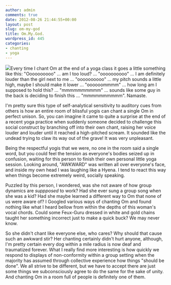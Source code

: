 ```yaml
---
author: admin
comments: true
date: 2012-08-26 21:44:55+00:00
layout: post
slug: om-my-god
title: Om.My.God.
wordpress_id: 445
categories:
- chanting
- yoga
---
```


![](http://www.corinaoffthemat.com/wp-content/uploads/2012/09/yoga_class-300x264.jpg)Every time I chant Om at the end of a yoga class it goes a little something like this: "Oooooooooo" ... am I too loud? ... "oooooooooo" ... I am definitely louder than the girl next to me ... "oooooooooo" ... my pitch sounds a little high, maybe I should make it lower ... "oooooommmm" ... how long am I supposed to hold this? ... "mmmmmmmmmm" ... sounds like some guy in the back is deciding to finish this ... "mmmmmmmmmm". Namaste.

I'm pretty sure this type of self-analytical sensitivity to auditory cues from others is how an entire room of blissful yogis can chant a single Om in perfect unison. So, you can imagine it came to quite a surprise at the end of a recent yoga practice when suddenly someone decided to challenge this social construct by branching off into their own chant, raising her voice louder and louder until it reached a high-pitched scream. It sounded like the undead trying to claw its way out of the grave! It was very unpleasant.

<!-- more -->

Being the respectful yogis that we were, no one in the room said a single word, but you could feel the tension as everyone's bodies seized up in confusion, waiting for this person to finish their own personal little yoga session. Looking around, "AWKWARD" was written all over everyone's face, and inside my own head I was laughing like a Hyena. I tend to react this way when things become extremely weird, socially speaking.

Puzzled by this person, I wondered, was she not aware of how group dynamics are _suppposed_ to work? Had she ever sung a group song when she was a kid? Had she maybe learned a different way to Om that none of us were aware of? I Googled various ways of chanting Om and found nothing like what I heard bellow from within the depths of this woman's vocal chords. Could some Feux-Guru dressed in white and gold chains taught her something incorrect just to make a quick buck? We may never know.

So she didn't chant like everyone else, who cares? Why should that cause such an awkward stir? Her chanting certainly didn't hurt anyone, although, I'm pretty certain every dog within a mile radius is now deaf and traumatized forever. What I really find more interesting is how quickly we respond to displays of non-conformity within a group setting when the majority has assumed through collective experience how things "should be done". We all strive to be different, but we have to accept there are just some things we subconsciously agree to do the same for the sake of unity. And chanting Om in a room full of people is definitely one of them.


